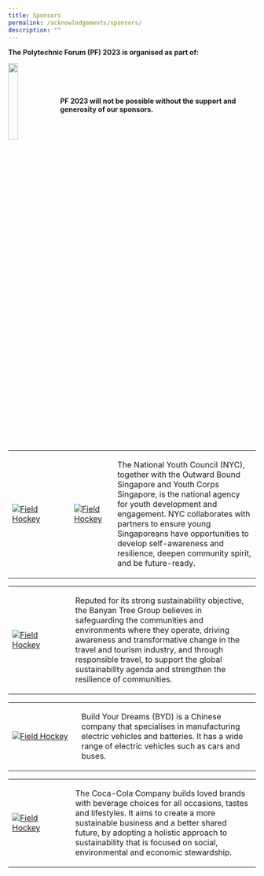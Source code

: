 ```yaml
---
title: Sponsors
permalink: /acknowledgements/sponsors/
description: ""
---
```

**The Polytechnic Forum (PF) 2023 is organised as part of:**

<a href="https://www.moe.gov.sg/news/press-releases/20230530-lee-kuan-yew-centennial-fund-launched-to-support-about-2000-students-annually-through-scholarships-and-programmes"><img style="float: left; width: 20%; margin-right: 1%; margin-bottom: 0.5em;" src="https://hosting.photobucket.com/images/i/tracyng81/SYLP_Colored-01.png?width=320&amp;height=320&amp;fit=bounds"></a>
<br>
<br>
<br>
<br>
**PF 2023 will not be possible without the support and generosity of our sponsors.**
<br>
<br>
<table>
    <tbody><tr>
        <td style="width:25%"><a href="https://www.nyc.gov.sg/"><img src="https://hosting.photobucket.com/images/i/tracyng81/NYC_powered_by_vertical_full_colour.png?width=320&amp;height=320&amp;fit=bounds" style="display:block;margin-left:auto;margin-right:auto;" alt="Field Hockey"></a></td>
			<td style="width:17.5%"><a href="https://www.youthcorps.gov.sg//"><img src="https://hosting.photobucket.com/images/i/tracyng81/YCS_4C_black_words.png?width=320&amp;height=320&amp;fit=bounds" style="display:block;margin-left:auto;margin-right:auto;" alt="Field Hockey"></a></td>
        <td><p> <font size="-0.5">The National Youth Council (NYC), together with the Outward Bound Singapore and Youth Corps Singapore, is the national agency for youth development and engagement. NYC collaborates with partners to ensure young Singaporeans have opportunities to develop self-awareness and resilience, deepen community spirit, and be future-ready.</font><br>              
            </p>
        </td>
    </tr>
</tbody></table><p></p><p>
	
<table>
    <tbody><tr>
        <td style="width:25.5%"><a href="https://www.banyantree.com/"><img src="https://hosting.photobucket.com/images/i/tracyng81/Chairman_-_Mock_Image.jpg?width=320&amp;height=320&amp;fit=bounds" style="display:block;margin-left:auto;margin-right:auto;" alt="Field Hockey"></a></td>
        <td><p> <font size="-0.5">Reputed for its strong sustainability objective, the Banyan Tree Group believes in safeguarding the communities and environments where they operate, driving awareness and transformative change in the travel and tourism industry, and through responsible travel, to support the global sustainability agenda and strengthen the resilience of communities.</font><br>              
            </p>
        </td>
    </tr>
</tbody></table></p><p>
	
<table>
    <tbody><tr>
        <td style="width:28%"><a href="https://www.simedarbymotors.com/about-us/overview"><img src="https://hosting.photobucket.com/images/i/tracyng81/BYD_x_SDM_Logo_(RED)RED.png?width=320&amp;height=320&amp;fit=bounds" style="display:block;margin-left:auto;margin-right:auto;" alt="Field Hockey"></a></td>
        <td><p> <font size="-0.5">Build Your Dreams (BYD) is a Chinese company that specialises in manufacturing electric vehicles and batteries. It has a wide range of electric vehicles such as cars and buses.</font><br>              
            </p>
        </td>
    </tr>
</tbody></table></p><p>

<table>
    <tbody><tr>
        <td style="width:25.5%"><a href="https://www.coca-cola.com/sg/en"><img src="https://hosting.photobucket.com/images/i/tracyng81/Chairman_-_Mock_Image.jpg?width=320&amp;height=320&amp;fit=bounds" style="display:block;margin-left:auto;margin-right:auto;" alt="Field Hockey"></a></td>
        <td><p> <font size="-0.5">The Coca-Cola Company builds loved brands with beverage choices for all occasions, tastes and lifestyles. It aims to create a more sustainable business and a better shared future, by adopting a holistic approach to sustainability that is focused on social, environmental and economic stewardship.</font><br>              
            </p>
        </td>
    </tr>
</tbody></table></p><p></p>